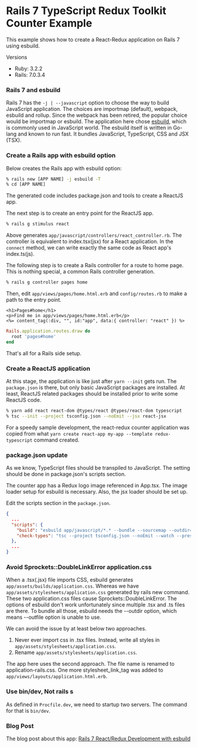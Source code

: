 # Rails 7 TypeScript Redux Toolkit Counter Example

This example shows how to create a React-Redux application on Rails 7 using esbuild.

Versions
- Ruby: 3.2.2
- Rails: 7.0.3.4

### Rails 7 and esbuild

Rails 7 has the `-j | --javascript` option to choose the way to build JavaScript application.
The choices are importmap (default), webpack, esbuild and rollup.
Since the webpack has been retired, the popular choice would be importmap or esbuild.
The application here chose [esbuild](https://esbuild.github.io/), which is commonly used in JavaScript world.
The esbuild itself is written in Go-lang and known to run fast.
It bundles JavaScript, TypeScript, CSS and JSX (TSX).


### Create a Rails app with esbuild option

Below creates the Rails app with esbuild option:

```bash
% rails new [APP NAME] -j esbuild -T
% cd [APP NAME]
```

The generated code includes package.json and tools to create a ReactJS app.

The next step is to create an entry point for the ReactJS app.

```bash
% rails g stimulus react
```

Above generates `app/javascript/controllers/react_controller.rb`.
The controller is equivalent to index.tsx(jsx) for a React application.
In the `connect` method, we can write exactly the same code as React app's index.ts(js).


The following step is to create a Rails controller for a route to home page.
This is nothing special, a common Rails controller generation.

```bash
% rails g controller pages home
```

Then, edit `app/views/pages/home.html.erb`  and `config/routes.rb` to
make a path to the entry point.


```erbruby
<h1>Pages#home</h1>
<p>Find me in app/views/pages/home.html.erb</p>
<%= content_tag(:div, "", id:"app", data:{ controller: "react" }) %>
```

```ruby
Rails.application.routes.draw do
  root 'pages#home'
end
```

That's all for a Rails side setup.

### Create a ReactJS application

At this stage, the application is like just after `yarn --init` gets run.
The `package.json` is there, but only basic JavaScript packages are installed.
At least, ReactJS related packages should be installed prior to write some
ReactJS code.

```bash
% yarn add react react-dom @types/react @types/react-dom typescript
% tsc --init --project tsconfig.json --noEmit --jsx react-jsx
```

For a speedy sample development, the react-redux counter application was copied from what
`yarn create react-app my-app --template redux-typescript` command created.


### package.json update

As we know, TypeScript files should be transpiled to JavaScript.
The setting should be done in package.json's scripts section.

The counter app has a Redux logo image referenced in App.tsx.
The image loader setup for esbuild is necessary.
Also, the jsx loader should be set up.

Edit the scripts section in the `package.json`.

```json
{
  ...
  "scripts": {
    "build": "esbuild app/javascript/*.* --bundle --sourcemap --outdir=app/assets/builds --public-path=assets --loader:.js=jsx --loader:.svg=file",
    "check-types": "tsc --project tsconfig.json --noEmit --watch --preserveWatchOutput"
  },
  ...
}
```

### Avoid Sprockets::DoubleLinkError application.css

When a .tsx(.jsx) file imports CSS, esbuild generates `app/assets/builds/application.css`.
Whereas we have `app/assets/stylesheets/application.css` generated by rails new command.
These two application.css files cause Sprockets::DoubleLinkError.
The options of esbuild don't work unfortunately since multiple .tsx and .ts files are there.
To bundle all those, esbuild needs the --outdir option, which means --outfile option is unable to use.

We can avoid the issue by at least below two approaches.

1. Never ever import css in .tsx files. Instead, write all styles in `app/assets/stylesheets/application.css`.
2. Rename `app/assets/stylesheets/application.css`.

The app here uses the second approach.
The file name is renamed to application-rails.css.
One more stylesheet_link_tag was added to `app/views/layouts/application.html.erb`.

### Use bin/dev, Not rails s

As defined in `Procfile.dev`, we need to startup two servers.
The command for that is `bin/dev`.


### Blog Post

The blog post about this app:
[Rails 7 React/Redux Development with esbuild](https://yokolet.com/2023/05/23/rails-7-react-redux-development-with-esbuild.html)
